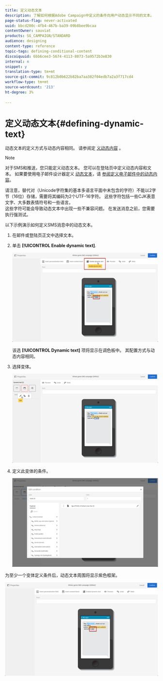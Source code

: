 ```yaml
---
title: 定义动态文本
description: 了解如何根据Adobe Campaign中定义的条件向用户动态显示不同的文本。
page-status-flag: never-activated
uuid: bbcd200c-4fb4-467b-ba39-09b8bee9bcaa
contentOwner: sauviat
products: SG_CAMPAIGN/STANDARD
audience: designing
content-type: reference
topic-tags: defining-conditional-content
discoiquuid: 6bb6cee3-5674-4113-8073-5a9572b3e830
internal: n
snippet: y
translation-type: tm+mt
source-git-commit: 9c812b0b622b82ba7aa382f04edb7a2a3f717cd4
workflow-type: tm+mt
source-wordcount: '213'
ht-degree: 3%

---
```



# 定义动态文本{#defining-dynamic-text}

动态文本的定义方式与动态内容相同。 请参阅定 [义动态内容](../../designing/using/personalization.md#defining-dynamic-content-in-an-email) 。

>[!NOTE]
>
>对于SMS和推送，您只能定义动态文本。 您可以在登陆页中定义动态内容和文本。 如果要使用电子邮件设计器定义 [动态文本](../../designing/using/designing-content-in-adobe-campaign.md)，请 [参阅定义电子邮件中的动态内容](../../designing/using/personalization.md#defining-dynamic-content-in-an-email)。

请注意，替代对（Unicode字符集的基本多语言平面中未包含的字符）不能以2字节（16位）存储，需要将其编码为2个UTF-16字符。 这些字符包括一些CJK表意文字、大多数表情符号和一些语言。
<br>这些字符可能会导致动态文本中出现一些不兼容问题。 在发送消息之前，您需要执行强测试。


以下示例演示如何定义SMS消息中的动态文本。

1. 在邮件或登陆页正文中选择文本。
1. 单击 **[!UICONTROL Enable dynamic text]**.

   ![](assets/dynamic_text_sms_1.png)

   该选 **[!UICONTROL Dynamic text]** 项将显示在调色板中。 其配置方式与动态内容相同。

1. 选择变体。

   ![](assets/dynamic_text_sms_2.png)

1. 定义此变体的条件。

   ![](assets/dynamic_text_sms_4.png)

为至少一个变体定义条件后，动态文本周围将显示紫色框架。

![](assets/dynamic_text_sms_3.png)
